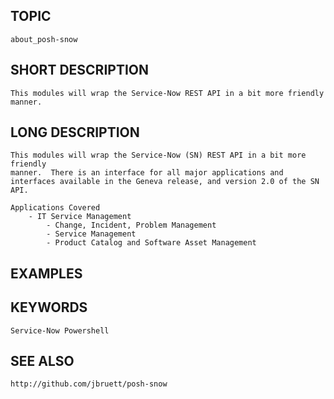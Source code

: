 ## TOPIC
    about_posh-snow

## SHORT DESCRIPTION
    This modules will wrap the Service-Now REST API in a bit more friendly 
    manner.

## LONG DESCRIPTION
    This modules will wrap the Service-Now (SN) REST API in a bit more friendly
    manner.  There is an interface for all major applications and 
    interfaces available in the Geneva release, and version 2.0 of the SN API.
    
    Applications Covered
        - IT Service Management
            - Change, Incident, Problem Management
            - Service Management
            - Product Catalog and Software Asset Management
            
    
## EXAMPLES

## KEYWORDS
    Service-Now Powershell

## SEE ALSO
    http://github.com/jbruett/posh-snow